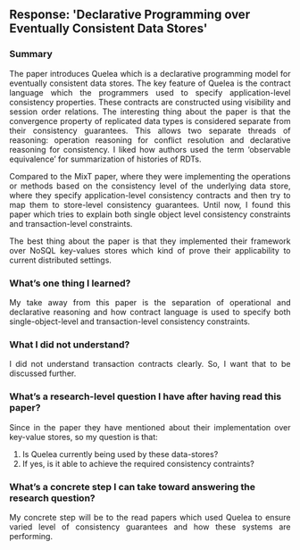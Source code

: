 ﻿## Response: 'Declarative Programming over Eventually Consistent Data Stores'

### Summary

<p align="justify">
The paper introduces Quelea which is a declarative programming model for eventually consistent data stores. The key feature of Quelea is the contract language which the programmers used to specify application-level consistency properties. These contracts are constructed using visibility and session order relations. The interesting thing about the paper is that the convergence property of replicated data types is considered separate from their consistency guarantees. This allows two separate threads of reasoning: operation reasoning for conflict resolution and declarative reasoning for consistency. I liked how authors used the term ‘observable equivalence’ for summarization of histories of RDTs.
</p>
<p align="justify">
Compared to the MixT paper, where they were implementing the operations or methods based on the consistency level of the underlying data store, where they specify application-level consistency contracts and then try to map them to store-level consistency guarantees.  Until now, I found this paper which tries to explain both single object level consistency constraints and transaction-level constraints.

<p align="justify">
The best thing about the paper is that they implemented their framework over NoSQL key-values stores which kind of prove their applicability to current distributed settings.
</p>

### What’s one thing I learned?
<p align="justify">
My take away from this paper is the separation of operational and declarative reasoning and how contract language is used to specify both single-object-level and transaction-level consistency constraints.
</p>

### What I did not understand?
<p align="justify">
I did not understand transaction contracts clearly. So, I want that to be discussed further.
</p>

### What’s a research-level question I have after having read this paper?

<p align="justify">
Since in the paper they have mentioned about their implementation over key-value stores, so my question is that:
</p>

1.  Is Quelea currently being used by these data-stores? 
2.  If yes, is it able to achieve the required consistency contraints?

### What’s a concrete step I can take toward answering the research question?

<p align="justify">
My concrete step will be to the read papers which used Quelea to ensure varied level of consistency guarantees and how these systems are performing.
</p>

